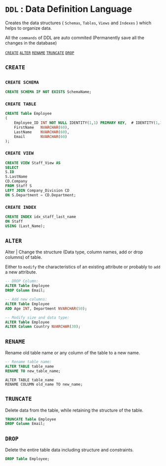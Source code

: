 # `DDL` : Data Definition Language

Creates the data structures ( `Schemas`, `Tables`, `Views` and `Indexes` ) which helps to organize data.

All the `commands` of DDL are auto commited (Permanently save all the changes in the database)

<a href=#create><code>CREATE</code></a> <a href=#alter><code>ALTER</code></a> <a href=#rename><code>RENAME</code></a> <a href=#truncate><code>TRUNCATE</code></a> <a href=#drop><code>DROP</code></a>

<h2 name=create><code>CREATE</code><h2>

### `CREATE SCHEMA`

```sql
CREATE SCHEMA IF NOT EXISTS SchemaName;
```

### `CREATE TABLE`

```sql
CREATE Table Employee
(
    Employee_ID INT NOT NULL IDENTITY(1,1) PRIMARY KEY,  # IDENTITY(1,1) Start from 1 and Increment by 1 
    FirstName   NVARCHAR(60),
    LastName    NVARCHAR(60),
    Email       NVARCHAR(60)
);
```

### `CREATE VIEW`

```sql
CREATE VIEW Staff_View AS
SELECT
S.ID
S.LastName
CD.Company
FROM Staff S
LEFT JOIN Company_Division CD
ON S.Department = CD.Department;
```

### `CREATE INDEX`

```sql
CREATE INDEX idx_staff_last_name
ON Staff
USING (Last_Name);
```

<h2 name=alter><code>ALTER</code></h2>

Alter | Change the structure (Data type, column names, add or drop columns) of table.

Either to `modify` the characteristics of an existing attribute or probably to `add` a new attribute.

```sql
-- DROP Column:
ALTER Table Employee
DROP Column Email;
```

```sql
-- Add new columns:
ALTER Table Employee
ADD Age INT, Department NVARCHAR(50);
```

```sql
-- Modify size and data type:
ALTER Table Employee
ALTER Column Country NVARCHAR(30);
```

<h2 name=renam><code>RENAME</code></h2>
    
Rename old table name or any column of the table to a new name.   

```sql
-- Rename table name:    
ALTER TABLE table_name
RENAME TO new_table_name;    
```    

```
ALTER TABLE table_name
RENAME COLUMN old_name TO new_name;   
```
    
<h2 name=truncate><code>TRUNCATE</code></h2>
    
Delete data from the table, while retaining the structure of the table.

```sql
TRUNCATE Table Employee
DROP Column Email;
```

<h2 name=drop><code>DROP</code></h2>

Delete the entire table data including structure and constraints.

```sql
DROP Table Employee;
```
